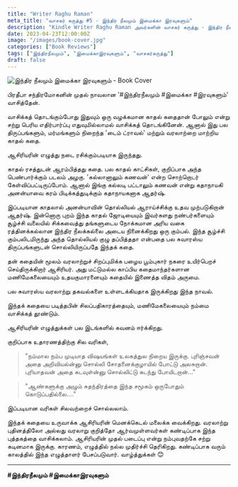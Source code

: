 ```yaml
---
title: "Writer Raghu Raman"
meta_title: "வாசகர் கருத்து #5 - இந்திர நீலமும் இமைக்கா இரவுகளும்"
description: "Kindle Writer Raghu Raman அவர்களின் வாசகர் கருத்து - இந்திர நீலமும் இமைக்கா இரவுகளும்"
date: 2023-04-23T12:00:00Z
image: "/images/book-cover.jpg"
categories: ["Book Reviews"]
tags: ["இந்திரநீலமும்", "இமைக்காஇரவுகளும்", "வாசகர்கருத்து"]
draft: false
---
```


![இந்திர நீலமும் இமைக்கா இரவுகளும் - Book Cover](/images/book-cover.jpg)

பிரதீபா சந்திரமோகனின் முதல் நாவலான '#இந்திரநீலமும் #இமைக்கா #இரவுகளும்' வாசித்தேன்.

வாசிக்கத் தொடங்கும்போது இதுவும் ஒரு வழக்கமான காதல் கதைதான் போலும் என்று சற்று பெரிய எதிர்பார்ப்பு எதுவுமில்லாமல் வாசிக்கத் தொடங்கினேன். ஆனால் இது பல திருப்பங்களும், மர்மங்களும் நிறைந்த 'டைம் ட்ராவல்' மற்றும் வரலாற்றை மாற்றிய காதல் கதை.

ஆசிரியரின் எழுத்து நடை ரசிக்கும்படியாக இருந்தது.

காதல் ரசத்துடன் ஆரம்பித்தது கதை. பல காதல் காட்சிகள், குறிப்பாக அந்த பெண்பார்க்கும் படலம் அழகு. 'கல்லானாலும் கணவன்' என்ற சொற்றொடர் கேள்விப்பட்டிருப்போம். ஆனால் இங்கு கல்லடி பட்டாலும் கணவன் என்று கதாநாயகி அனன்யாவை கரம் பிடிக்கத்துடிக்கும் கதாநாயகனாக ஆதர்ஷ்.

இப்படியான காதலால் அனன்யாவின் தொல்லியல் ஆராய்ச்சிக்கு உதவ முற்படுகிறான் ஆதர்ஷ். இன்னொரு புறம் இந்த காதல் ஜோடியையும் இவர்களது நண்பர்களையும் சூழ்ச்சி வலையில் சிக்கவைத்து தங்களுடைய நோக்கமான அரிய வகை ரத்தினக்கல்லான இந்திர நீலக்கல்லை அடைய நினைக்கிறது ஒரு கும்பல். இந்த சூழ்ச்சி கும்பலிடமிருந்து அந்த தொல்லியல் குழு தப்பித்ததா என்பதை பல சுவாரஸ்ய திருப்பங்களுடன் சொல்லியிருப்பதே இந்தக் கதை.

தன் கதையின் மூலம் வரலாற்றுச் சிறப்புமிக்க பழைய பூம்புகார் நகரை உயிர்பெறச் செய்திருக்கிறார் ஆசிரியர். அது மட்டுமல்ல காப்பிய கதைமாந்தர்களான மணிமேகலையையும் உதயகுமாரனையும் கதையில் இணைத்த விதம் அருமை.

பல சுவாரஸ்ய வரலாற்று தகவல்களை உள்ளடக்கியதாக இருக்கிறது இந்த நாவல்.

இந்தக் கதையை படித்தபின் சிலப்பதிகாரத்தையும், மணிமேகலையையும் நம்மை வாசிக்கத் தூண்டும்.

ஆசிரியரின் எழுத்துக்கள் பல இடங்களில் கவனம் ஈர்க்கிறது.

குறிப்பாக உதாரணத்திற்கு சில வரிகள்,

> "நம்மால நம்ப முடியாத விஷயங்கள் உலகத்துல நிறைய இருக்கு. புரிஞ்சவன் அதை அறிவியல்ன்னு சொல்லி சோதனைக்குழாயில் போட்டு அலசுறான். புரியாதவன் அதை கடவுள்ன்னு சொல்லிட்டு கடந்து போயிடறான்…"

> "ஆண்களுக்கு அழும் சுதந்திரத்தை இந்த சமூகம் ஒருபோதும் கொடுப்பதில்லை…."

இப்படியான வரிகள் சிலவற்றைச் சொல்லலாம்.

இந்தக் கதையை உருவாக்க ஆசிரியரின் மெனக்கெடல் மலைக்க வைக்கிறது. வரலாற்று புதினத்திலோ அல்லது வரலாறு குறித்தோ ஆர்வமுள்ளவர்கள் கண்டிப்பாக இந்த புத்தகத்தை வாசிக்கலாம். ஆசிரியரின் முதல் படைப்பு என்று நம்புவதற்கே சற்று கடினமாக இருக்கு. காரணம், எழுத்தில் நல்ல முதிர்ச்சி தெரிகிறது. கண்டிப்பாக வரும் காலத்தில் இந்த எழுத்தாளர் பேசப்படுவார். வாழ்த்துக்கள் 😊

---

**#இந்திரநீலமும் #இமைக்காஇரவுகளும்**
